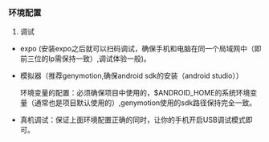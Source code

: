 

### 环境配置

1. 调试

- expo (安装expo之后就可以扫码调试，确保手机和电脑在同一个局域网中（即前三位的Ip需保持一致）,调试体验一般)。

- 模拟器（推荐genymotion,确保android sdk的安装（android studio））

  环境变量的配置：必须确保项目中使用的，$ANDROID_HOME的系统环境变量（通常也是项目默认使用的）,genymotion使用的sdk路径保持完全一致。

- 真机调试：保证上面环境配置正确的同时，让你的手机开启USB调试模式即可。

